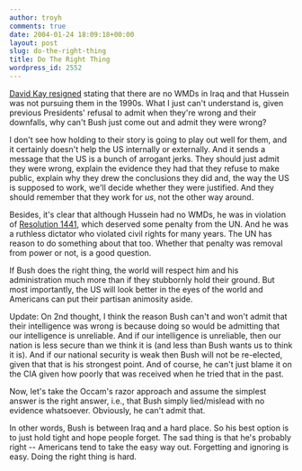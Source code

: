 ```yaml
---
author: troyh
comments: true
date: 2004-01-24 18:09:18+00:00
layout: post
slug: do-the-right-thing
title: Do The Right Thing
wordpress_id: 2552
---
```


[David Kay resigned](http://www.wired.com/news/politics/0,1283,62029,00.html?tw=newsletter_topstories_html) stating that there are no WMDs in Iraq and that Hussein was not pursuing them in the 1990s. What I just can't understand is, given previous Presidents' refusal to admit when they're wrong and their downfalls, why can't Bush just come out and admit they were wrong?

I don't see how holding to their story is going to play out well for them, and it certainly doesn't help the US internally or externally. And it sends a message that the US is a bunch of arrogant jerks. They should just admit they were wrong, explain the evidence they had that they refuse to make public, explain  why they drew the conclusions they did and, the way the US is supposed to work, we'll decide whether they were justified. And they should remember that they work for _us_, not the other way around.

Besides, it's clear that although Hussein had no WMDs, he was in violation of [Resolution 1441](http://www.un.int/usa/sres-iraq.htm), which deserved some penalty from the UN. And he was a ruthless dictator who violated civil rights for many years. The UN has reason to do something about that too. Whether that penalty was removal from power or not, is a good question.

If Bush does the right thing, the world will respect him and his administration much more than if they stubbornly hold their ground. But most importantly, the US will look better in the eyes of the world and Americans can put their partisan animosity aside.

Update: On 2nd thought, I think the reason Bush can't and won't admit that their intelligence was wrong is because doing so would be admitting that our intelligence is unreliable. And if our intelligence is unreliable, then our nation is less secure than we think it is (and less than Bush wants us to think it is). And if our national security is weak then Bush will not be re-elected, given that that is his strongest point. And of course, he can't just blame it on the CIA given how poorly that was received when he tried that in the past.

Now, let's take the Occam's razor approach and assume the simplest answer is the right answer, i.e., that Bush simply lied/mislead with no evidence whatsoever. Obviously, he can't admit that.

In other words, Bush is between Iraq and a hard place. So his best option is to just hold tight and hope people forget. The sad thing is that he's probably right -- Americans tend to take the easy way out. Forgetting and ignoring is easy. Doing the right thing is hard.

